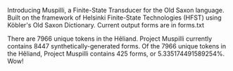 Introducing Muspilli, a Finite-State Transducer for the Old Saxon language.
Built on the framework of Helsinki Finite-State Technologies (HFST) using Köbler's Old Saxon Dictionary.
Current output forms are in forms.txt


There are 7966 unique tokens in the Hêliand.
Project Muspilli currently contains 8447 synthetically-generated forms.
Of the 7966 unique tokens in the Hêliand, Project Muspilli contains 425 forms, or 5.335174491589254%. Wow!
